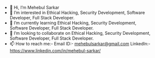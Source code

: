 - 👋 Hi, I’m Mehebul Sarkar
- 👀 I’m interested in Ethical Hacking, Security Development, Software Developer, Full Stack Developer.
- 🌱 I’m currently learning Ethical Hacking, Security Development, Software Developer, Full Stack Developer.
- 💞️ I’m looking to collaborate on Ethical Hacking, Security Development, Software Developer, Full Stack Developer.
- 📫 How to reach me:-
Email ID:- mehebulsarkar@gmail.com
LinkedIn:-https://www.linkedin.com/in/mehebul-sarkar/

<!---
mehebul/mehebul is a ✨ special ✨ repository because its `README.md` (this file) appears on your GitHub profile.
You can click the Preview link to take a look at your changes.
--->
